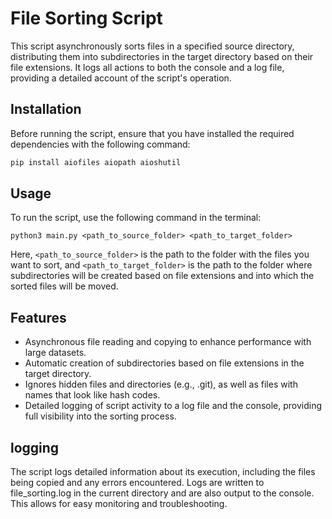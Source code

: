 # File Sorting Script

This script asynchronously sorts files in a specified source directory, distributing them into subdirectories in the target directory based on their file extensions. It logs all actions to both the console and a log file, providing a detailed account of the script's operation.

## Installation

Before running the script, ensure that you have installed the required dependencies with the following command:

```bash
pip install aiofiles aiopath aioshutil
```

## Usage

To run the script, use the following command in the terminal:

```
python3 main.py <path_to_source_folder> <path_to_target_folder>
```

Here, `<path_to_source_folder>` is the path to the folder with the files you want to sort, and `<path_to_target_folder>` is the path to the folder where subdirectories will be created based on file extensions and into which the sorted files will be moved.

## Features

- Asynchronous file reading and copying to enhance performance with large datasets.
- Automatic creation of subdirectories based on file extensions in the target directory.
- Ignores hidden files and directories (e.g., .git), as well as files with names that look like hash codes.
- Detailed logging of script activity to a log file and the console, providing full visibility into the sorting process.

## logging

The script logs detailed information about its execution, including the files being copied and any errors encountered. Logs are written to file_sorting.log in the current directory and are also output to the console. This allows for easy monitoring and troubleshooting.
